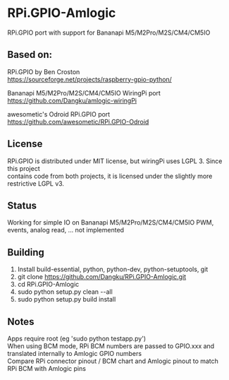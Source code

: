 
# RPi.GPIO-Amlogic  
  
RPi.GPIO port with support for Bananapi M5/M2Pro/M2S/CM4/CM5IO
  

## Based on:  
  
RPi.GPIO by Ben Croston  
  https://sourceforge.net/projects/raspberry-gpio-python/  

Bananapi M5/M2Pro/M2S/CM4/CM5IO WiringPi port  
  https://github.com/Dangku/amlogic-wiringPi  

awesometic's Odroid RPi.GPIO port  
  https://github.com/awesometic/RPi.GPIO-Odroid  
  
  
## License  
RPi.GPIO is distributed under MIT license, but wiringPi uses LGPL 3.  Since this project  
contains code from both projects, it is licensed under the slightly more restrictive LGPL v3.  
  
  
## Status  
Working for simple IO on Bananapi M5/M2Pro/M2S/CM4/CM5IO
PWM, events, analog read, ... not implemented  
  
  
## Building  
1) Install build-essential, python, python-dev, python-setuptools, git  
2) git clone https://github.com/Dangku/RPi.GPIO-Amlogic.git  
3) cd RPi.GPIO-Amlogic  
4) sudo python setup.py clean --all  
5) sudo python setup.py build install  

## Notes  
Apps require root (eg 'sudo python testapp.py')  
When using BCM mode, RPi BCM numbers are passed to GPIO.xxx and translated internally to Amlogic GPIO numbers  
Compare RPi connector pinout / BCM chart and Amlogic pinout to match RPi BCM with Amlogic pins  
